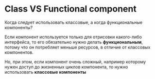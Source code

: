 # Class VS Functional component

Когда следует использовать классовые, а когда функциональные компоненты?

Если компонент используется только для отрисовки какого-либо интерфейса, то его обязательно нужно делать **функциональным**, потому что 
он потребляет меньше ресурсов, в отличие от классовых компонентов.

Но, при этом, если компонент очень сложный, например которому нужен доступ до жизненных циклов компонента, то нужно использовать 
**классовые компоненты** 

